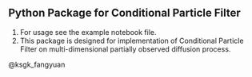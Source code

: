 ## Python Package for Conditional Particle Filter

1. For usage see the example notebook file.
2. This package is designed for implementation of Conditional Particle Filter on multi-dimensional partially observed diffusion process.

@ksgk_fangyuan
